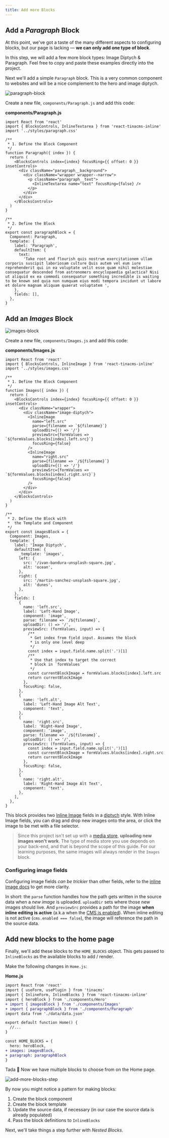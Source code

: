 ```yaml
---
title: Add more Blocks
---
```


## Add a _Paragraph_ Block

At this point, we've got a taste of the many different aspects to configuring blocks, but our page is lacking — **we can only add one type of block**.

In this step, we will add a few more block types: Image Diptych & Paragraph. Feel free to copy and paste these examples directly into the project.

Next we'll add a simple `Paragraph` block. This is a very common component to websites and will be a nice complement to the hero and image diptych.

![paragraph-block](/img/inline-editing-guide/paragraph-block.png)

Create a new file, `components/Paragraph.js` and add this code:

**components/Paragraph.js**

```jsx,copy
import React from 'react'
import { BlocksControls, InlineTextarea } from 'react-tinacms-inline'
import '../styles/paragraph.css'

/**
 * 1. Define the Block Component
 */
function Paragraph({ index }) {
  return (
    <BlocksControls index={index} focusRing={{ offset: 0 }} insetControls>
      <div className="paragraph__background">
        <div className="wrapper wrapper--narrow">
          <p className="paragraph__text">
            <InlineTextarea name="text" focusRing={false} />
          </p>
        </div>
      </div>
    </BlocksControls>
  )
}

/**
 * 2. Define the Block
 */
export const paragraphBlock = {
  Component: Paragraph,
  template: {
    label: 'Paragraph',
    defaultItem: {
      text:
        'Take root and flourish quis nostrum exercitationem ullam corporis suscipit laboriosam culture Quis autem vel eum iure reprehenderit qui in ea voluptate velit esse quam nihil molestiae consequatur descended from astronomers encyclopaedia galactica? Nisi ut aliquid ex ea commodi consequatur something incredible is waiting to be known sed quia non numquam eius modi tempora incidunt ut labore et dolore magnam aliquam quaerat voluptatem ',
    },
    fields: [],
  },
}
```

## Add an _Images_ Block

![images-block](/img/inline-editing-guide/images-block.jpg)

Create a new file, `components/Images.js` and add this code:

**components/Images.js**

```jsx,copy
import React from 'react'
import { BlocksControls, InlineImage } from 'react-tinacms-inline'
import '../styles/images.css'

/**
 * 1. Define the Block Component
 */
function Images({ index }) {
  return (
    <BlocksControls index={index} focusRing={{ offset: 0 }} insetControls>
      <div className="wrapper">
        <div className="image-diptych">
          <InlineImage
            name="left.src"
            parse={filename => `${filename}`}
            uploadDir={() => '/'}
            previewSrc={formValues => `${formValues.blocks[index].left.src}`}
            focusRing={false}
          />
          <InlineImage
            name="right.src"
            parse={filename => `/${filename}`}
            uploadDir={() => '/'}
            previewSrc={formValues => `${formValues.blocks[index].right.src}`}
            focusRing={false}
          />
        </div>
      </div>
    </BlocksControls>
  )
}

/**
 * 2. Define the Block with
 *  the Template and Component
 */
export const imagesBlock = {
  Component: Images,
  template: {
    label: 'Image Diptych',
    defaultItem: {
      _template: 'images',
      left: {
        src: '/ivan-bandura-unsplash-square.jpg',
        alt: 'ocean',
      },
      right: {
        src: '/martin-sanchez-unsplash-square.jpg',
        alt: 'dunes',
      },
    },
    fields: [
      {
        name: 'left.src',
        label: 'Left-Hand Image',
        component: 'image',
        parse: filename => `/${filename}`,
        uploadDir: () => '/',
        previewSrc: (formValues, input) => {
          /**
           * Get index from field input. Assumes the block
           * is only one level deep
           */
          const index = input.field.name.split('.')[1]
          /**
           * Use that index to target the correct
           * block in `formValues`
           */
          const currentBlockImage = formValues.blocks[index].left.src
          return currentBlockImage
        },
        focusRing: false,
      },
      {
        name: 'left.alt',
        label: 'Left-Hand Image Alt Text',
        component: 'text',
      },
      {
        name: 'right.src',
        label: 'Right-Hand Image',
        component: 'image',
        parse: filename => `/${filename}`,
        uploadDir: () => '/',
        previewSrc: (formValues, input) => {
          const index = input.field.name.split('.')[1]
          const currentBlockImage = formValues.blocks[index].right.src
          return currentBlockImage
        },
        focusRing: false,
      },
      {
        name: 'right.alt',
        label: 'Right-Hand Image Alt Text',
        component: 'text',
      },
    ],
  },
}
```

This block provides two [Inline Image](https://tinacms.org/docs/ui/inline-editing/inline-image) fields in a [diptych](https://en.wikipedia.org/wiki/Diptych) style. With Inline Image fields, you can drag and drop new images onto the area, or click the image to be met with a file selector.

> Since this project isn't set up with a [media store](https://tinacms.org/docs/media), **uploading new images won't work**. The type of media store you use depends on your back-end, and that is beyond the scope of this guide. For our learning purposes, the same images will always render in the `Images` block.

### Configuring image fields

Configuring image fields _can be trickier_ than other fields, refer to the [inline image docs](/docs/ui/inline-editing/inline-image) to get more clarity.

In short: the `parse` function handles how the path gets written in the source data when a _new image_ is uploaded. `uploadDir` sets where those new images should live. And `previewSrc` provides a path for the image **when inline editing is active** (a.k.a when the [CMS is enabled](https://tinacms.org/docs/cms#disabling--enabling-the-cms)). When inline editing is not active (`cms.enabled === false`), the image will reference the path in the source data.

## Add new blocks to the home page

Finally, we'll add these blocks to the `HOME_BLOCKS` object. This gets passed to `InlineBlocks` as the available blocks to add / render.

Make the following changes in `Home.js`:

**Home.js**

```diff
import React from 'react'
import { useForm, usePlugin } from 'tinacms'
import { InlineForm, InlineBlocks } from 'react-tinacms-inline'
import { heroBlock } from './components/Hero'
+ import { imagesBlock } from './components/Images'
+ import { paragraphBlock } from './components/Paragraph'
import data from './data/data.json'

export default function Home() {
  //...
}

const HOME_BLOCKS = {
  hero: heroBlock,
+ images: imagesBlock,
+ paragraph: paragraphBlock
}
```

Tada 🥳 Now we have multiple blocks to choose from on the Home page.

![add-more-blocks-step](/img/inline-editing-guide/add-more-blocks-step.png)

By now you might notice a pattern for making blocks:

1. Create the block component
2. Create the block template
3. Update the source data, if necessary (in our case the source data is already populated)
4. Pass the block definitions to `InlineBlocks`

Next, we'll take things a step further with _Nested Blocks_.
